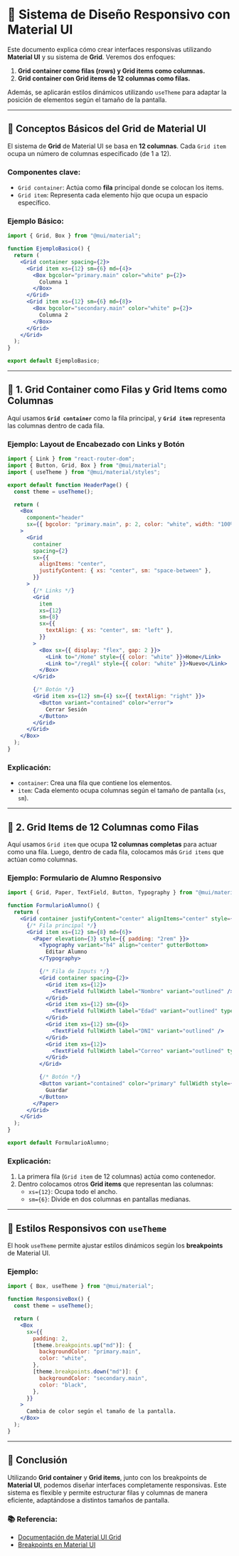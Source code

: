 # 📖 **Sistema de Diseño Responsivo con Material UI**

Este documento explica cómo crear interfaces responsivas utilizando **Material UI** y su sistema de **Grid**. Veremos dos enfoques:

1. **Grid container como filas (rows) y Grid items como columnas.**
2. **Grid container con Grid items de 12 columnas como filas.**

Además, se aplicarán estilos dinámicos utilizando `useTheme` para adaptar la posición de elementos según el tamaño de la pantalla.

---

## 🚀 **Conceptos Básicos del Grid de Material UI**

El sistema de **Grid** de Material UI se basa en **12 columnas**. Cada `Grid item` ocupa un número de columnas especificado (de 1 a 12).

### **Componentes clave**:
- `Grid container`: Actúa como **fila** principal donde se colocan los items.
- `Grid item`: Representa cada elemento hijo que ocupa un espacio específico.

### **Ejemplo Básico**:

```jsx
import { Grid, Box } from "@mui/material";

function EjemploBasico() {
  return (
    <Grid container spacing={2}>
      <Grid item xs={12} sm={6} md={4}>
        <Box bgcolor="primary.main" color="white" p={2}>
          Columna 1
        </Box>
      </Grid>
      <Grid item xs={12} sm={6} md={8}>
        <Box bgcolor="secondary.main" color="white" p={2}>
          Columna 2
        </Box>
      </Grid>
    </Grid>
  );
}

export default EjemploBasico;
```

---

## 🧩 **1. Grid Container como Filas y Grid Items como Columnas**

Aquí usamos **`Grid container`** como la fila principal, y **`Grid item`** representa las columnas dentro de cada fila.

### **Ejemplo: Layout de Encabezado con Links y Botón**

```jsx
import { Link } from "react-router-dom";
import { Button, Grid, Box } from "@mui/material";
import { useTheme } from "@mui/material/styles";

export default function HeaderPage() {
  const theme = useTheme();

  return (
    <Box
      component="header"
      sx={{ bgcolor: "primary.main", p: 2, color: "white", width: "100%" }}
    >
      <Grid
        container
        spacing={2}
        sx={{
          alignItems: "center",
          justifyContent: { xs: "center", sm: "space-between" },
        }}
      >
        {/* Links */}
        <Grid
          item
          xs={12}
          sm={8}
          sx={{
            textAlign: { xs: "center", sm: "left" },
          }}
        >
          <Box sx={{ display: "flex", gap: 2 }}>
            <Link to="/Home" style={{ color: "white" }}>Home</Link>
            <Link to="/regAl" style={{ color: "white" }}>Nuevo</Link>
          </Box>
        </Grid>

        {/* Botón */}
        <Grid item xs={12} sm={4} sx={{ textAlign: "right" }}>
          <Button variant="contained" color="error">
            Cerrar Sesión
          </Button>
        </Grid>
      </Grid>
    </Box>
  );
}
```

### **Explicación**:
- `container`: Crea una fila que contiene los elementos.
- `item`: Cada elemento ocupa columnas según el tamaño de pantalla (`xs`, `sm`).

---

## 📏 **2. Grid Items de 12 Columnas como Filas**

Aquí usamos `Grid item` que ocupa **12 columnas completas** para actuar como una fila. Luego, dentro de cada fila, colocamos más `Grid items` que actúan como columnas.

### **Ejemplo: Formulario de Alumno Responsivo**

```jsx
import { Grid, Paper, TextField, Button, Typography } from "@mui/material";

function FormularioAlumno() {
  return (
    <Grid container justifyContent="center" alignItems="center" style={{ minHeight: "100vh" }}>
      {/* Fila principal */}
      <Grid item xs={12} sm={8} md={6}>
        <Paper elevation={3} style={{ padding: "2rem" }}>
          <Typography variant="h4" align="center" gutterBottom>
            Editar Alumno
          </Typography>

          {/* Fila de Inputs */}
          <Grid container spacing={2}>
            <Grid item xs={12}>
              <TextField fullWidth label="Nombre" variant="outlined" />
            </Grid>
            <Grid item xs={12} sm={6}>
              <TextField fullWidth label="Edad" variant="outlined" type="number" />
            </Grid>
            <Grid item xs={12} sm={6}>
              <TextField fullWidth label="DNI" variant="outlined" />
            </Grid>
            <Grid item xs={12}>
              <TextField fullWidth label="Correo" variant="outlined" type="email" />
            </Grid>
          </Grid>

          {/* Botón */}
          <Button variant="contained" color="primary" fullWidth style={{ marginTop: "1rem" }}>
            Guardar
          </Button>
        </Paper>
      </Grid>
    </Grid>
  );
}

export default FormularioAlumno;
```

### **Explicación**:
1. La primera fila (`Grid item` de 12 columnas) actúa como contenedor.
2. Dentro colocamos otros **Grid items** que representan las columnas:
   - `xs={12}`: Ocupa todo el ancho.
   - `sm={6}`: Divide en dos columnas en pantallas medianas.

---

## 🎨 **Estilos Responsivos con `useTheme`**

El hook `useTheme` permite ajustar estilos dinámicos según los **breakpoints** de Material UI.

### **Ejemplo**:

```jsx
import { Box, useTheme } from "@mui/material";

function ResponsiveBox() {
  const theme = useTheme();

  return (
    <Box
      sx={{
        padding: 2,
        [theme.breakpoints.up("md")]: {
          backgroundColor: "primary.main",
          color: "white",
        },
        [theme.breakpoints.down("md")]: {
          backgroundColor: "secondary.main",
          color: "black",
        },
      }}
    >
      Cambia de color según el tamaño de la pantalla.
    </Box>
  );
}
```

---

## 📝 **Conclusión**

Utilizando **Grid container** y **Grid items**, junto con los breakpoints de **Material UI**, podemos diseñar interfaces completamente responsivas. Este sistema es flexible y permite estructurar filas y columnas de manera eficiente, adaptándose a distintos tamaños de pantalla.

### 📚 **Referencia**:
- [Documentación de Material UI Grid](https://mui.com/components/grid/)
- [Breakpoints en Material UI](https://mui.com/customization/breakpoints/)